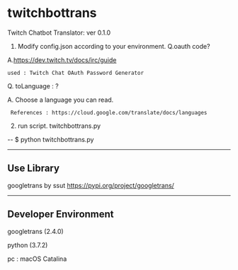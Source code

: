 # twitchbottrans
Twitch Chatbot Translator: ver 0.1.0

1. Modify config.json according to your environment.
Q.oauth code?
  
  A.https://dev.twitch.tv/docs/irc/guide
  
    used : Twitch Chat OAuth Password Generator

  Q. toLanguage : ?
  
  A. Choose a language you can read.
  
     References : https://cloud.google.com/translate/docs/languages

2. run script. twitchbottrans.py

--
  $ python twitchbottrans.py


---
Use Library
--- 
googletrans by ssut
https://pypi.org/project/googletrans/

---
Developer Environment
---
googletrans (2.4.0)

python (3.7.2)

pc : macOS Catalina
